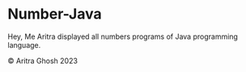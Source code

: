 # Number-Java
Hey, Me Aritra
displayed all numbers programs of Java programming language.

© Aritra Ghosh 2023
